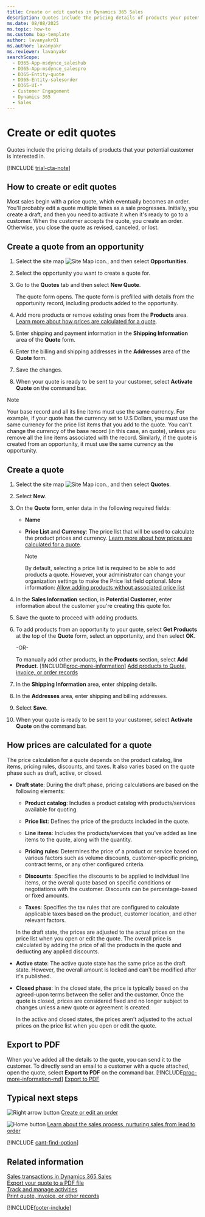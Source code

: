 ```yaml
---
title: Create or edit quotes in Dynamics 365 Sales
description: Quotes include the pricing details of products your potential customer is interested in. A quote becomes an order once the customer accepts it.
ms.date: 08/08/2025
ms.topic: how-to
ms.custom: bap-template
author: lavanyakr01
ms.author: lavanyakr
ms.reviewer: lavanyakr
searchScope: 
  - D365-App-msdynce_saleshub
  - D365-App-msdynce_salespro
  - D365-Entity-quote
  - D365-Entity-salesorder
  - D365-UI-*
  - Customer Engagement
  - Dynamics 365
  - Sales
---
```

# Create or edit quotes

Quotes include the pricing details of products that your potential customer is interested in.  

[!INCLUDE [trial-cta-note](../includes/trial-cta-note.md)]

## How to create or edit quotes 

Most sales begin with a price quote, which eventually becomes an order. You'll probably edit a quote multiple times as a sale progresses. Initially, you create a draft, and then you need to activate it when it's ready to go to a customer.
When the customer accepts the quote, you create an order. Otherwise, you close the quote as revised, canceled, or lost.  

## Create a quote from an opportunity

1. Select the site map  ![Site Map icon.](media/site-map-icon.png "site map icon"), and then select **Opportunities**.

2. Select the opportunity you want to create a quote for.

3. Go to the **Quotes** tab and then select **New Quote**.

   The quote form opens. The quote form is prefilled with details from the opportunity record, including products added to the opportunity. 
6. Add more products or remove existing ones from the **Products** area. [Learn more about how prices are calculated for a quote](#how-prices-are-calculated-for-a-quote).

4. Enter shipping and payment information in the **Shipping Information** area of the **Quote** form.

5. Enter the billing and shipping addresses in the **Addresses** area of the **Quote** form.

8. Save the changes.

9. When your quote is ready to be sent to your customer, select **Activate Quote** on the command bar.

> [!NOTE]
> Your base record and all its line items must use the same currency. For example, if your quote has the currency set to U.S Dollars, you must use the same currency for the price list items that you add to the quote. You can't change the currency of the base record (in this case, an quote), unless you remove all the line items associated with the record.
> Similarly, if the quote is created from an opportunity, it must use the same currency as the opportunity.

## Create a quote

1. Select the site map ![Site Map icon.](media/site-map-icon.png "site map icon"), and then select **Quotes**.

2. Select **New**.

3. On the **Quote** form, enter data in the following required fields:

    -  **Name** 
  
    -  **Price List** and **Currency**: The price list that will be used to calculate the product prices and currency. [Learn more about how prices are calculated for a quote](#how-prices-are-calculated-for-a-quote).

        > [!NOTE]
        > By default, selecting a price list is required to be able to add products a quote. However, your administrator can change your organization settings to make the Price list field optional. More information: [Allow adding products without associated price list](make-price-list-optional.md)

4. In the **Sales Information** section, in **Potential Customer**, enter information about the customer you're creating this quote for.

5. Save the quote to proceed with adding products. 

6. To add products from an opportunity to your quote, select **Get Products** at the top of the **Quote** form, select an opportunity, and then select **OK**.
  
    -OR-

    To manually add other products, in the **Products** section, select **Add Product**. [!INCLUDE[proc-more-information](../includes/proc-more-information.md)] [Add products to Quote, invoice, or order records](add-product-quote-order-invoice.md)

7. In the **Shipping Information** area, enter shipping details.

8. In the **Addresses** area, enter shipping and billing addresses.

9. Select **Save**.

10. When your quote is ready to be sent to your customer, select **Activate Quote** on the command bar.  

## How prices are calculated for a quote

The price calculation for a quote depends on the product catalog, line items, pricing rules, discounts, and taxes. It also varies based on the quote phase such as draft, active, or closed. 
  
- **Draft state**: During the draft phase, pricing calculations are based on the following elements:

    * **Product catalog**: Includes a product catalog with products/services available for quoting.  

    * **Price list**: Defines the price of the products included in the quote. 
    * **Line items**: Includes the products/services that you've added as line items to the quote, along with the quantity.  
    * **Pricing rules**: Determines the price of a product or service based on various factors such as volume discounts, customer-specific pricing, contract terms, or any other configured criteria.  
    * **Discounts**: Specifies the discounts to be applied to individual line items, or the overall quote based on specific conditions or negotiations with the customer. Discounts can be percentage-based or fixed amounts.  
    * **Taxes**: Specifies the tax rules that are configured to calculate applicable taxes based on the product, customer location, and other relevant factors.  
  
    In the draft state, the prices are adjusted to the actual prices on the price list when you open or edit the quote. The overall price is calculated by adding the price of all the products in the quote and deducting any applied discounts.
  
- **Active state**: The active quote state has the same price as the draft state. However, the overall amount is locked and can't be modified after it's published. 
  
- **Closed phase**: In the closed state, the price is typically based on the agreed-upon terms between the seller and the customer. Once the quote is closed, prices are considered fixed and no longer subject to changes unless a new quote or agreement is created.  

    In the active and closed states, the prices aren't adjusted to the actual prices on the price list when you open or edit the quote.
  
## Export to PDF

When you've added all the details to the quote, you can send it to the customer. To directly send an email to a customer with a quote attached, open the quote, select **Export to PDF** on the command bar. [!INCLUDE[proc-more-information-md](../includes/proc-more-information-md.md)] [Export to PDF](create-quote-pdf.md#export-to-pdf)

## Typical next steps

 ![Right arrow button](media/orange-right-arrow-button.png "Right arrow button") [Create or edit an order](create-edit-order-sales.md)  
  
 ![Home button](media/home-button.png "Home button") [Learn about the sales process, nurturing sales from lead to order](nurture-sales-from-lead-order-sales.md)  

[!INCLUDE [cant-find-option](../includes/cant-find-option.md)]

## Related information  
 [Sales transactions in Dynamics 365 Sales](sales-transactions.md)  
 [Export your quote to a PDF file](create-quote-pdf.md)  
 [Track and manage activities](manage-activities.md)   
 [Print quote, invoice, or other records](print-records.md)
  

[!INCLUDE[footer-include](../includes/footer-banner.md)]
